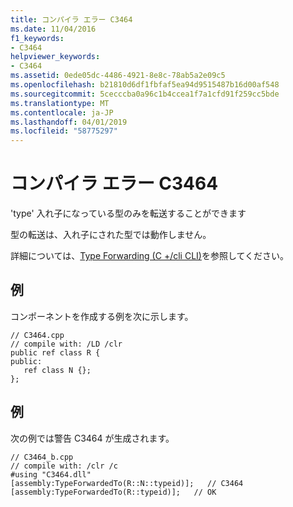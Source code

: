 ```yaml
---
title: コンパイラ エラー C3464
ms.date: 11/04/2016
f1_keywords:
- C3464
helpviewer_keywords:
- C3464
ms.assetid: 0ede05dc-4486-4921-8e8c-78ab5a2e09c5
ms.openlocfilehash: b21810d6df1fbfaf5ea94d9515487b16d00af548
ms.sourcegitcommit: 5cecccba0a96c1b4ccea1f7a1cfd91f259cc5bde
ms.translationtype: MT
ms.contentlocale: ja-JP
ms.lasthandoff: 04/01/2019
ms.locfileid: "58775297"
---
```

# <a name="compiler-error-c3464"></a>コンパイラ エラー C3464

'type' 入れ子になっている型のみを転送することができます

型の転送は、入れ子にされた型では動作しません。

詳細については、[Type Forwarding (C +/cli CLI)](../../extensions/type-forwarding-cpp-cli.md)を参照してください。

## <a name="example"></a>例

コンポーネントを作成する例を次に示します。

```
// C3464.cpp
// compile with: /LD /clr
public ref class R {
public:
   ref class N {};
};
```

## <a name="example"></a>例

次の例では警告 C3464 が生成されます。

```
// C3464_b.cpp
// compile with: /clr /c
#using "C3464.dll"
[assembly:TypeForwardedTo(R::N::typeid)];   // C3464
[assembly:TypeForwardedTo(R::typeid)];   // OK
```